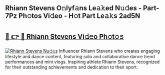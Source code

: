 ## Rhiann Stevens O𝚗lyf𝚊ns Le𝚊𝚔ed N𝚞𝚍es - Part-7Pz Ph𝚘tos Vi𝚍eo - H𝚘t Part Le𝚊𝚔s 2ad5N

# <h2><a href="http://hf6b69.feru.top/?c=Rhiann+Stevens">🔗 👉 🔴 Rhiann Stevens Vi𝚍𝚎o Ph𝚘t𝚘𝚜</a></h2>

[![Rhiann Stevens Nu𝚍𝚎s](https://i.imgur.com/0TWrTi3.gif)](http://hf6b69.feru.top/?c=Rhiann+Stevens)
Influencer Rhiann Stevens who creates engaging lifestyle and dance content, featuring solo and collaborative dance trend performances and mini vlogs. Inspiring athlete Rhiann Stevens, recognized for their outstanding achievements and dedication to their sport. 
